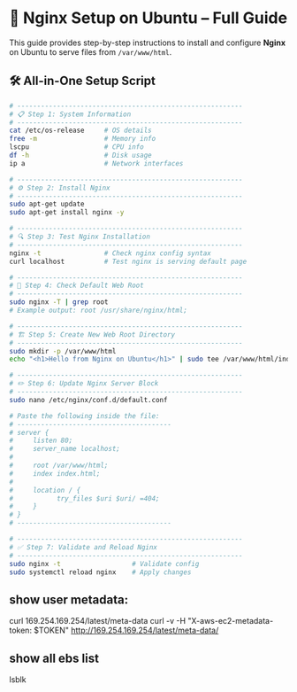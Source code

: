 # 📘 Nginx Setup on Ubuntu – Full Guide

This guide provides step-by-step instructions to install and configure **Nginx** on Ubuntu to serve files from `/var/www/html`.

## 🛠️ All-in-One Setup Script

```bash
# ---------------------------------------------------------
# 📋 Step 1: System Information
# ---------------------------------------------------------
cat /etc/os-release     # OS details
free -m                 # Memory info
lscpu                   # CPU info
df -h                   # Disk usage
ip a                    # Network interfaces

# ---------------------------------------------------------
# ⚙️ Step 2: Install Nginx
# ---------------------------------------------------------
sudo apt-get update
sudo apt-get install nginx -y

# ---------------------------------------------------------
# 🔍 Step 3: Test Nginx Installation
# ---------------------------------------------------------
nginx -t                # Check nginx config syntax
curl localhost          # Test nginx is serving default page

# ---------------------------------------------------------
# 📁 Step 4: Check Default Web Root
# ---------------------------------------------------------
sudo nginx -T | grep root
# Example output: root /usr/share/nginx/html;

# ---------------------------------------------------------
# 🏗️ Step 5: Create New Web Root Directory
# ---------------------------------------------------------
sudo mkdir -p /var/www/html
echo "<h1>Hello from Nginx on Ubuntu</h1>" | sudo tee /var/www/html/index.html

# ---------------------------------------------------------
# ✏️ Step 6: Update Nginx Server Block
# ---------------------------------------------------------
sudo nano /etc/nginx/conf.d/default.conf

# Paste the following inside the file:
# ---------------------------------------
# server {
#     listen 80;
#     server_name localhost;
#
#     root /var/www/html;
#     index index.html;
#
#     location / {
#           try_files $uri $uri/ =404;
#     }
# }
# ---------------------------------------

# ---------------------------------------------------------
# ✅ Step 7: Validate and Reload Nginx
# ---------------------------------------------------------
sudo nginx -t                  # Validate config
sudo systemctl reload nginx    # Apply changes
```


## show user metadata:

curl 169.254.169.254/latest/meta-data
curl -v -H "X-aws-ec2-metadata-token: $TOKEN" http://169.254.169.254/latest/meta-data/


## show all ebs list
lsblk
